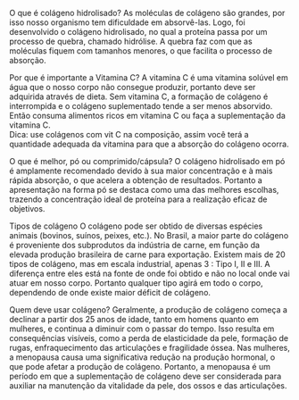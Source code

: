 O que é colágeno hidrolisado?
As moléculas de colágeno são grandes, por isso nosso organismo tem dificuldade em absorvê-las. Logo, foi desenvolvido o 
colágeno hidrolisado, no qual a proteína passa por um processo de quebra, chamado hidrólise. A quebra faz com que as 
moléculas fiquem com tamanhos menores, o que facilita o processo de absorção.

Por que é importante a Vitamina C?
A vitamina C é uma vitamina solúvel em água que o nosso corpo não consegue produzir, portanto deve ser adquirida através 
de dieta. Sem vitamina C, a formação de colágeno é interrompida e o colágeno suplementado tende a ser menos absorvido. 
Então consuma alimentos ricos em vitamina C ou faça a suplementação da vitamina C.  
Dica: use colágenos com vit C na composição, assim você terá a quantidade adequada da vitamina para que a absorção 
do colágeno ocorra.


O que é melhor, pó ou comprimido/cápsula?
O colágeno hidrolisado em pó é amplamente recomendado devido à sua maior concentração e à mais rápida absorção, o que 
acelera a obtenção de resultados. Portanto a apresentação na forma pó se destaca como uma das melhores escolhas, trazendo 
a concentração ideal de proteína para a realização eficaz de objetivos.

Tipos de colágeno
O colágeno pode ser obtido de diversas espécies animais (bovinos, suínos, peixes, etc.). 
No Brasil, a maior parte do colágeno é proveniente dos subprodutos da indústria de carne, em função da elevada produção 
brasileira de carne para exportação.
Existem mais de 20 tipos de colágeno, mas em escala industrial, apenas 3 : Tipo I, II e III. A diferença entre eles 
está na fonte de onde foi obtido e não no local onde vai atuar em nosso corpo. Portanto qualquer tipo agirá em todo o corpo, 
dependendo de onde existe maior déficit de colágeno.

Quem deve usar colágeno?
Geralmente, a produção de colágeno começa a declinar a partir dos 25 anos de idade, tanto em homens quanto em mulheres, 
e continua a diminuir com o passar do tempo. Isso resulta em consequências visíveis, como a perda de elasticidade da pele, 
formação de rugas, enfraquecimento das articulações e fragilidade óssea. Nas mulheres, a menopausa causa uma significativa 
redução na produção hormonal, o que pode afetar a produção de colágeno. Portanto, a menopausa é um período em que a 
suplementação de colágeno deve ser considerada para auxiliar na manutenção da vitalidade da pele, dos ossos e das articulações.
